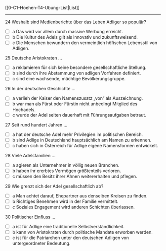 [[0-C1-Hoehen-T4-Ubung-List|List]]

---

24 Weshalb sind Medienberichte über das Leben Adliger so populär?
- [ ] a Das wird vor allem durch massive Werbung erreicht.  
- [ ] b Die Kultur des Adels gilt als innovativ und zukunftsweisend.  
- [ ] c Die Menschen bewundern den vermeintlich höfischen Lebensstil von Adligen.

25 Deutsche Aristokraten ...
- [ ] a reklamieren für sich keine besondere gesellschaftliche Stellung.  
- [ ] b sind durch ihre Abstammung von adligen Vorfahren definiert.  
- [ ] c sind eine wachsende, mächtige Bevölkerungsgruppe.

26 In der deutschen Geschichte ...
- [ ] a verlieh der Kaiser den Namenszusatz „von“ als Auszeichnung.  
- [ ] b war man als Fürst oder Fürstin nicht unbedingt Mitglied des Hochadels.  
- [ ] c wurde der Adel selten dauerhaft mit Führungsaufgaben betraut.

27 Seit rund hundert Jahren ...
- [ ] a hat der deutsche Adel mehr Privilegien im politischen Bereich.  
- [ ] b sind Adlige in Deutschland hauptsächlich am Namen zu erkennen.  
- [ ] c haben sich in Österreich für Adlige eigene Namensformen entwickelt.

28 Viele Adelsfamilien ...
- [ ] a agieren als Unternehmer in völlig neuen Branchen.  
- [ ] b haben ihr ererbtes Vermögen größtenteils verloren.  
- [ ] c müssen den Besitz ihrer Ahnen weitererhalten und pflegen.

29 Wie grenzt sich der Adel gesellschaftlich ab?
- [ ] a Man achtet darauf, Ehepartner aus denselben Kreisen zu finden.  
- [ ] b Richtiges Benehmen wird in der Familie vermittelt.  
- [ ] c Soziales Engagement wird anderen Schichten überlassen.

30 Politischer Einfluss ...
- [ ] a ist für Adlige eine traditionelle Selbstverständlichkeit.  
- [ ] b kann von Aristokraten durch politische Mandate erworben werden.  
- [ ] c ist für die Patriarchen unter den deutschen Adligen von untergeordneter Bedeutung.
